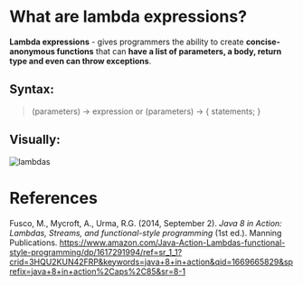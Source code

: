 # What are lambda expressions? 

**Lambda expressions** - gives programmers the ability to create **concise-anonymous functions** that can **have a list of parameters, 
a body, return type and even can throw exceptions**. 

## Syntax: 
> (parameters) -> expression 
> or 
> (parameters) -> { statements; } 

## Visually: 
![lambdas](https://user-images.githubusercontent.com/109105989/204372076-045508e7-9114-44a8-8623-bac39b6532fa.png)



# References 
Fusco, M., Mycroft, A., Urma, R.G. (2014, September 2). *Java 8 in Action: Lambdas, Streams, and functional-style programming* (1st ed.). Manning Publications. <https://www.amazon.com/Java-Action-Lambdas-functional-style-programming/dp/1617291994/ref=sr_1_1?crid=3HQU2KUN42FRP&keywords=java+8+in+action&qid=1669665829&sprefix=java+8+in+action%2Caps%2C85&sr=8-1> 
